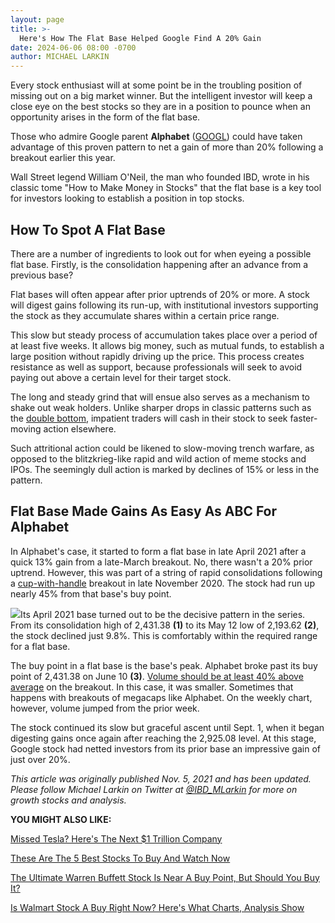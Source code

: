 ```yaml
---
layout: page
title: >-
  Here's How The Flat Base Helped Google Find A 20% Gain
date: 2024-06-06 08:00 -0700
author: MICHAEL LARKIN
---
```





Every stock enthusiast will at some point be in the troubling position of missing out on a big market winner. But the intelligent investor will keep a close eye on the best stocks so they are in a position to pounce when an opportunity arises in the form of the flat base.




Those who admire Google parent **Alphabet** ([GOOGL](https://research.investors.com/quote.aspx?symbol=GOOGL)) could have taken advantage of this proven pattern to net a gain of more than 20% following a breakout earlier this year.


Wall Street legend William O'Neil, the man who founded IBD, wrote in his classic tome "How to Make Money in Stocks" that the flat base is a key tool for investors looking to establish a position in top stocks.


How To Spot A Flat Base
-----------------------


There are a number of ingredients to look out for when eyeing a possible flat base. Firstly, is the consolidation happening after an advance from a previous base?


Flat bases will often appear after prior uptrends of 20% or more. A stock will digest gains following its run-up, with institutional investors supporting the stock as they accumulate shares within a certain price range.


This slow but steady process of accumulation takes place over a period of at least five weeks. It allows big money, such as mutual funds, to establish a large position without rapidly driving up the price. This process creates resistance as well as support, because professionals will seek to avoid paying out above a certain level for their target stock.


The long and steady grind that will ensue also serves as a mechanism to shake out weak holders. Unlike sharper drops in classic patterns such as the [double bottom](https://www.investors.com/how-to-invest/investors-corner/stock-charts-difference-between-double-bottom-flat-base/), impatient traders will cash in their stock to seek faster-moving action elsewhere.


Such attritional action could be likened to slow-moving trench warfare, as opposed to the blitzkrieg-like rapid and wild action of meme stocks and IPOs. The seemingly dull action is marked by declines of 15% or less in the pattern.


Flat Base Made Gains As Easy As ABC For Alphabet
------------------------------------------------


In Alphabet's case, it started to form a flat base in late April 2021 after a quick 13% gain from a late-March breakout. No, there wasn't a 20% prior uptrend. However, this was part of a string of rapid consolidations following a [cup-with-handle](https://www.investors.com/how-to-invest/investors-corner/the-basics-how-to-analyze-a-stocks-cup-with-handle/) breakout in late November 2020. The stock had run up nearly 45% from that base's buy point.


![](https://www.investors.com/wp-content/uploads/2021/11/IC110821-300x161.jpg)Its April 2021 base turned out to be the decisive pattern in the series. From its consolidation high of 2,431.38 **(1)** to its May 12 low of 2,193.62 **(2)**, the stock declined just 9.8%. This is comfortably within the required range for a flat base.


The buy point in a flat base is the base's peak. Alphabet broke past its buy point of 2,431.38 on June 10 **(3)**. [Volume should be at least 40% above average](https://www.investors.com/how-to-invest/investors-corner/stock-chart-analysis-study-volume-in-bases/) on the breakout. In this case, it was smaller. Sometimes that happens with breakouts of megacaps like Alphabet. On the weekly chart, however, volume jumped from the prior week.


The stock continued its slow but graceful ascent until Sept. 1, when it began digesting gains once again after reaching the 2,925.08 level. At this stage, Google stock had netted investors from its prior base an impressive gain of just over 20%.


*This article was originally published Nov. 5, 2021 and has been updated.* *Please follow Michael Larkin on Twitter at [@IBD\_MLarkin](https://twitter.com/IBD_MLarkin) for more on growth stocks and analysis.*





**YOU MIGHT ALSO LIKE:**


[Missed Tesla? Here's The Next \$1 Trillion Company](https://www.investors.com/etfs-and-funds/sectors/sp500-miss-tesla-ready-for-next-trillion-dollar-company/)


[These Are The 5 Best Stocks To Buy And Watch Now](https://www.investors.com/research/best-stocks-to-buy-now/)


[The Ultimate Warren Buffett Stock Is Near A Buy Point, But Should You Buy It?](https://www.investors.com/research/berkshire-hathaway-stock-buy-now-warren-buffett-stock/)


[Is Walmart Stock A Buy Right Now? Here's What Charts, Analysis Show](https://www.investors.com/research/walmart-stock-good-buy/)







